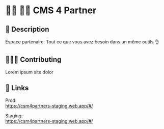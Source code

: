 # 🙋‍♂️ 🙋‍♀️ CMS 4 Partner

## 🌵 Description

Espace partenaire: Tout ce que vous avez besoin dans un même outils 👌

## 👨🏻‍💻 Contributing

Lorem ipsum site dolor

## 🔗 Links

Prod: <br>
https://csm4partners-staging.web.app/#/

Staging: <br>
https://csm4partners-staging.web.app/#/


